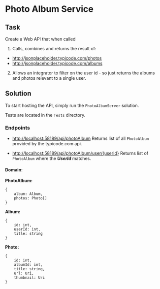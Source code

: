 ﻿
# Photo Album Service

## Task

Create a Web API that when called
1) Calls, combines and returns the result of:
- http://jsonplaceholder.typicode.com/photos
- http://jsonplaceholder.typicode.com/albums
2) Allows an integrator to filter on the user id - so just returns the albums and photos relevant to a single user.

## Solution

To start hosting the API, simply run the `PhotoAlbumServer` solution.

Tests are located in the `Tests` directory.

### Endpoints

- [http://localhost:58189/api/photoAlbum](http://localhost:58189/api/photoAlbum)
Returns list of all `PhotoAlbum` provided by the typicode.com api.

- [http://localhost:58189/api/photoAlbum/user/\{userId\}](http://localhost:58189/api/photoAlbum/user/3)
Returns list of `PhotoAlbum` where the _**UserId**_ matches.

#### Domain:

**PhotoAlbum:**
```
{
	album: Album,
	photos: Photo[]
}
```

**Album:**
```
{
	id: int,
	userId: int,
	title: string
}
```

**Photo:**
```
{
	id: int,
	albumId: int,
	title: string,
	url: Uri,
	thumbnail: Uri
}
```

